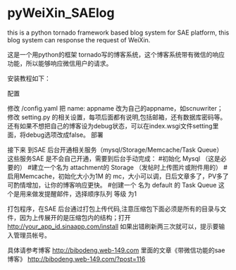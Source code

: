 pyWeiXin_SAElog
===============

this is a python tornado framework based blog system for SAE platform, this blog system can response the request of WeiXin. 

这是一个用python的框架 tornado写的博客系统，这个博客系统带有微信的响应功能，所以能够响应微信用户的请求。

安装教程如下：

配置

修改 /config.yaml 把 name: appname 改为自己的appname，如scnuwriter；
修改 setting.py 的相关设置，每项后面都有说明,包括邮箱，还有数据库密码等。
还有如果不想把自己的博客设为debug状态，可以在index.wsgi文件setting里面，将debug选项改成false。
部署

接下来
到SAE 后台开通相关服务（mysql/Storage/Memcache/Task Queue）
这些服务SAE 是不会自己开通，需要到后台手动完成：
#初始化 Mysql （这是必要的）
#建立一个名为 attachment的 Storage （发帖时上传图片或附件用的）
#启用Memcache，初始化大小为1M 的 mc，大小可以调，日后文章多了，PV多了可酌情增加，让你的博客响应更快。
#创建一个 名为 default 的 Task Queue 这个是用来做发提醒邮件，选择顺序队列 等级 为1
  
打包程序，在SAE 后台通过打包上传代码,注意压缩包下面必须是所有的目录与文件，因为上传展开的是压缩包内的结构；打开 http://your_app_id.sinaapp.com/install 如果出错刷新两三次就可以，提示要输入管理员帐号。

具体请参考博客 http://bibodeng.web-149.com 里面的文章《带微信功能的sae博客》 http://bibodeng.web-149.com/?post=116
